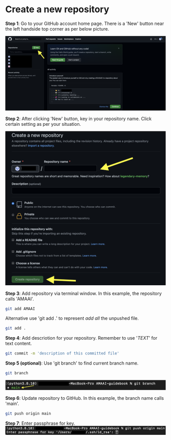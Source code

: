 # Create a new repository

**Step 1**: Go to your GitHub account home page. There is a 'New' button near the left handside top corner as per below picture.

![new_repository_step1](./new_repository_step1.png)


**Step 2**: After clicking 'New' button, key in your repository name.
Click certain setting as per your situation.

![new_repository_step2](./new_repository_step2.png)

**Step 3**: Add repository via terminal window. In this example, the repository calls 'AMAAI'.

```bash
git add AMAAI
```
Alternative use 'git add .' to represent *add all* the unpushed file.
```bash
git add .
```

**Step 4**: Add descriotion for your repository. Remember to use '*TEXT*' for text content.

```bash
git commit -m 'description of this committed file'
```

**Step 5 (optional)**: Use 'git branch' to find current branch name.

```bash 
git branch
```
![new_repository_step5](./new_repository_step5.png)



**Step 6**: Update repository to GitHub. In this example, the branch name calls 'main'.

```bash
git push origin main
```

**Step 7**: Enter passphrase for key.
![new_repository_step7](./new_repository_step7.png)




